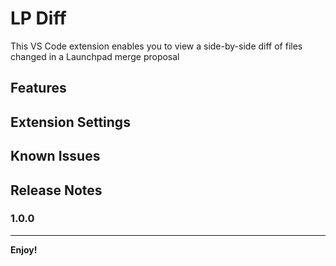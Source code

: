 # LP Diff

This VS Code extension enables you to view a side-by-side diff of files changed in a Launchpad merge proposal

## Features

## Extension Settings
<!-- 
Include if your extension adds any VS Code settings through the `contributes.configuration` extension point.

For example:

This extension contributes the following settings:

* `myExtension.enable`: Enable/disable this extension.
* `myExtension.thing`: Set to `blah` to do something. -->

## Known Issues

## Release Notes

### 1.0.0

---

**Enjoy!**

